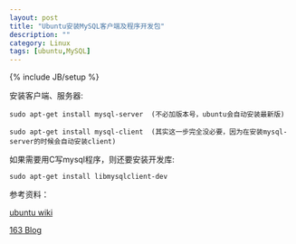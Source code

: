 ```yaml
---
layout: post
title: "Ubuntu安装MySQL客户端及程序开发包"
description: ""
category: Linux
tags: [ubuntu,MySQL]
---
```

{% include JB/setup %}

安装客户端、服务器:

	sudo apt-get install mysql-server  (不必加版本号，ubuntu会自动安装最新版)

	sudo apt-get install mysql-client  (其实这一步完全没必要，因为在安装mysql-server的时候会自动安装client)

如果需要用C写mysql程序，则还要安装开发库:

	sudo apt-get install libmysqlclient-dev

参考资料：

[ubuntu wiki](http://wiki.ubuntu.org.cn/MySQL%E5%AE%89%E8%A3%85%E6%8C%87%E5%8D%97)

[163 Blog](http://zhanyonhu.blog.163.com/blog/static/1618604420106141142702/)
